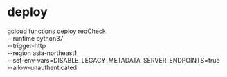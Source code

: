 # deploy

gcloud functions deploy reqCheck\
 --runtime python37 \
 --trigger-http \
 --region asia-northeast1 \
 --set-env-vars=DISABLE_LEGACY_METADATA_SERVER_ENDPOINTS=true \
 --allow-unauthenticated
